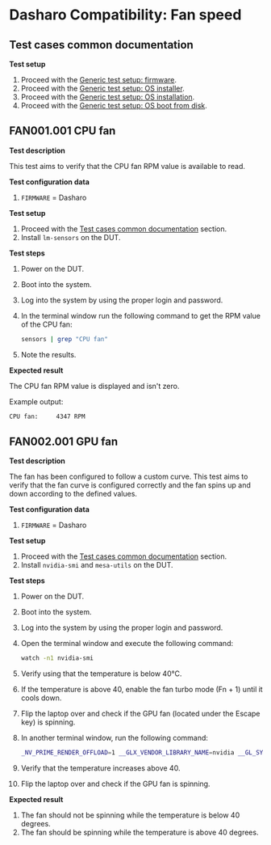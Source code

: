 # Dasharo Compatibility: Fan speed

## Test cases common documentation

**Test setup**

1. Proceed with the
   [Generic test setup: firmware](../../generic-test-setup/#firmware).
1. Proceed with the
   [Generic test setup: OS installer](../../generic-test-setup/#os-installer).
1. Proceed with the
   [Generic test setup: OS installation](../../generic-test-setup/#os-installation).
1. Proceed with the
   [Generic test setup: OS boot from disk](../../generic-test-setup/#os-boot-from-disk).

## FAN001.001 CPU fan

**Test description**

This test aims to verify that the CPU fan RPM value is available to read.

**Test configuration data**

1. `FIRMWARE` = Dasharo

**Test setup**

1. Proceed with the
   [Test cases common documentation](#test-cases-common-documentation) section.
1. Install `lm-sensors` on the DUT.

**Test steps**

1. Power on the DUT.
1. Boot into the system.
1. Log into the system by using the proper login and password.
1. In the terminal window run the following command to get the RPM value of the
   CPU fan:

    ```bash
    sensors | grep "CPU fan"
    ```

1. Note the results.

**Expected result**

The CPU fan RPM value is displayed and isn't zero.

Example output:

```bash
CPU fan:     4347 RPM
```

## FAN002.001 GPU fan

**Test description**

The fan has been configured to follow a custom curve. This test aims to verify
that the fan curve is configured correctly and the fan spins up and down
according to the defined values.

**Test configuration data**

1. `FIRMWARE` = Dasharo

**Test setup**

1. Proceed with the
   [Test cases common documentation](#test-cases-common-documentation) section.
1. Install `nvidia-smi` and `mesa-utils` on the DUT.

**Test steps**

1. Power on the DUT.
1. Boot into the system.
1. Log into the system by using the proper login and password.
1. Open the terminal window and execute the following command:

    ```bash
    watch -n1 nvidia-smi
    ```

1. Verify using that the temperature is below 40°C.
1. If the temperature is above 40, enable the fan turbo mode (Fn + 1) until it
   cools down.
1. Flip the laptop over and check if the GPU fan (located under the Escape
   key) is spinning.
1. In another terminal window, run the following command:

    ```bash
    _NV_PRIME_RENDER_OFFLOAD=1 __GLX_VENDOR_LIBRARY_NAME=nvidia __GL_SYNC_TO_VBLANK=0 glxgears
    ```

1. Verify that the temperature increases above 40.
1. Flip the laptop over and check if the GPU fan is spinning.

**Expected result**

1. The fan should not be spinning while the temperature is below 40 degrees.
1. The fan should be spinning while the temperature is above 40 degrees.
